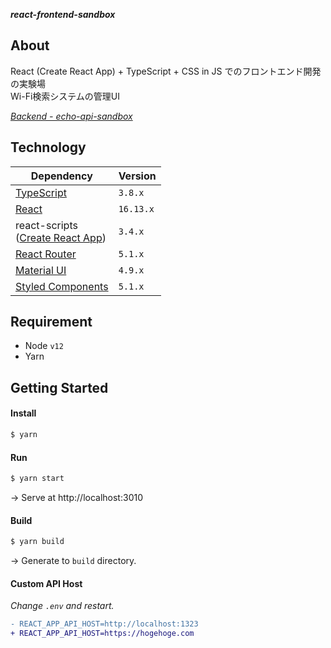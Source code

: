 ***react-frontend-sandbox***

## About

React (Create React App) + TypeScript + CSS in JS でのフロントエンド開発の実験場  
Wi-Fi検索システムの管理UI

*[Backend - echo-api-sandbox](https://github.com/KotaTanaka/echo-api-sandbox)*

## Technology

| Dependency | Version |
| --- | --- |
| [TypeScript](https://www.typescriptlang.org) | `3.8.x` |
| [React](https://ja.reactjs.org) | `16.13.x` |
| react-scripts<br>([Create React App](https://create-react-app.dev/docs/getting-started)) | `3.4.x` |
| [React Router](https://reacttraining.com/react-router/web/guides/quick-start) | `5.1.x` |
| [Material UI](https://material-ui.com) | `4.9.x` |
| [Styled Components](https://styled-components.com) | `5.1.x` |

## Requirement

* Node `v12`
* Yarn

## Getting Started

#### Install

```bash
$ yarn
```

#### Run

```bash
$ yarn start
```

→ Serve at http://localhost:3010

#### Build

```bash
$ yarn build
```

→ Generate to `build` directory.

#### Custom API Host

*Change `.env` and restart.*

```diff
- REACT_APP_API_HOST=http://localhost:1323
+ REACT_APP_API_HOST=https://hogehoge.com
```
